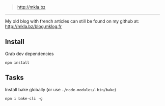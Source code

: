 
> http://mkla.bz

---

My old blog with french articles can still be found on my github at: http://mkla.bz/blog.mklog.fr

## Install

Grab dev dependencies

    npm install

## Tasks

Install bake globally (or use `./node-modules/.bin/bake`)

    npm i bake-cli -g


